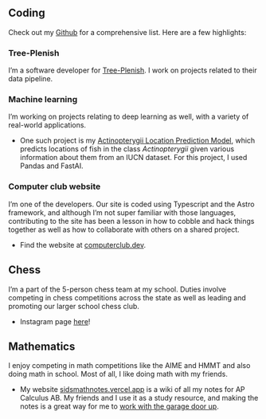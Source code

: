 ## Coding
Check out my [Github](https://github.com/Windshield-Viper) for a comprehensive list. Here are a few highlights:
### Tree-Plenish
I’m a software developer for [Tree-Plenish](https://www.tree-plenish.org/). I work on projects related to their data pipeline.
### Machine learning
I’m working on projects relating to deep learning as well, with a variety of real-world applications.
- One such project is my [Actinopterygii Location Prediction Model](https://github.com/Windshield-Viper/Actinopterygii-Location-Model), which predicts locations of fish in the class *Actinopterygii* given various information about them from an IUCN dataset. For this project, I used Pandas and FastAI.
### Computer club website
I’m one of the developers. Our site is coded using Typescript and the Astro framework, and although I’m not super familiar with those languages, contributing to the site has been a lesson in how to cobble and hack things together as well as how to collaborate with others on a shared project.
- Find the website at [computerclub.dev](https://computerclub.dev).
## Chess
I’m a part of the 5-person chess team at my school. Duties involve competing in chess competitions across the state as well as leading and promoting our larger school chess club.
- Instagram page [here](https://instagram.com/barringtonchess?igshid=MzRlODBiNWFlZA==)!
## Mathematics
I enjoy competing in math competitions like the AIME and HMMT and also doing math in school. Most of all, I like doing math with my friends.
- My website [sidsmathnotes.vercel.app](https://sidsmathnotes.vercel.app) is a wiki of all my notes for AP Calculus AB. My friends and I use it as a study resource, and making the notes is a great way for me to [work with the garage door up](https://notes.andymatuschak.org/Work_with_the_garage_door_up).